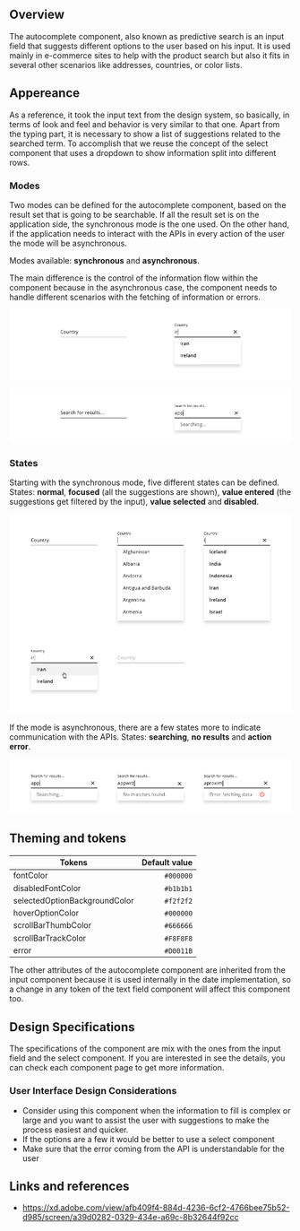 ## Overview

The autocomplete component, also known as predictive search is an input field that suggests different options to the user based on his input. It is used mainly in e-commerce sites to help with the product search but also it fits in several other scenarios like addresses, countries, or color lists.  

## Appereance

As a reference, it took the input text from the design system, so basically, in terms of look and feel and behavior is very similar to that one. Apart from the typing part, it is necessary to show a list of suggestions related to the searched term. To accomplish that we reuse the concept of the select component that uses a dropdown to show information split into different rows.

### Modes

Two modes can be defined for the autocomplete component, based on the result set that is going to be searchable. 
If all the result set is on the application side, the synchronous mode is the one used.
On the other hand, if the application needs to interact with the APIs in every action of the user the mode will be asynchronous.

Modes available: __synchronous__ and __asynchronous__.

The main difference is the control of the information flow within the component because in the asynchronous case, the component needs to handle different scenarios with the fetching of information or errors.

![Autocomplete modes (synchronous)](images/autocomplete_mode_sync.png)

![Autocomplete modes (asynchronous)](images/autocomplete_mode_async.png)

### States

Starting with the synchronous mode, five different states can be defined.
States: __normal__, __focused__ (all the suggestions are shown), __value entered__ (the suggestions get filtered by the input), __value selected__ and __disabled__.

![Autocomplete states (synchronous)](images/autocomplete_states_sync.png)

If the mode is asynchronous, there are a few states more to indicate communication with the APIs.
States: __searching__, __no results__ and __action error__.

![Autocomplete states (asynchronous)](images/autocomplete_states_async.png)

## Theming and tokens

| Tokens        |  Default value |
| ------------- | -------------:|
| fontColor |  `#000000`  |
| disabledFontColor |  `#b1b1b1`  |
| selectedOptionBackgroundColor |  `#f2f2f2`  |
| hoverOptionColor |  `#000000`  |
| scrollBarThumbColor |  `#666666`  |
| scrollBarTrackColor |  `#F8F8F8`  |
| error |  `#D0011B`  |

The other attributes of the autocomplete component are inherited from the input component because it is used internally in the date implementation, so a change in any token of the text field component will affect this component too.

## Design Specifications

The specifications of the component are mix with the ones from the input field and the select component. If you are interested in see the details, you can check each component page to get more information.

### User Interface Design Considerations

- Consider using this component when the information to fill is complex or large and you want to assist the user with suggestions to make the process easiest and quicker.
- If the options are a few it would be better to use a select component
- Make sure that the error coming from the API is understandable for the user

## Links and references

- https://xd.adobe.com/view/afb409f4-884d-4236-6cf2-4766bee75b52-d985/screen/a39d0282-0329-434e-a69c-8b32644f92cc